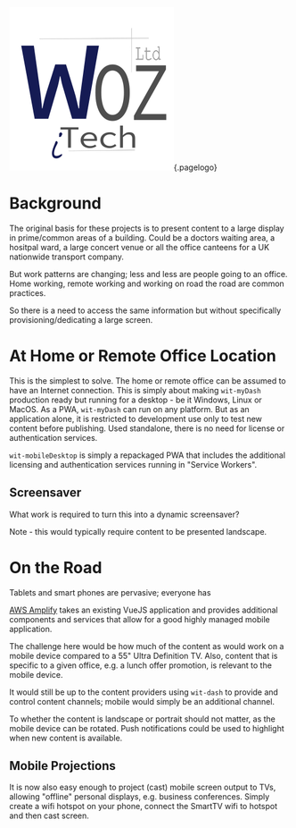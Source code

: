 ![Wiki Official White Circle](/uploads/corporate/wiki-official-white-circle.png "Wiki Official White Circle"){.pagelogo}
<!-- TITLE: wit-mobile -->
<!-- SUBTITLE: wit-myDash on the go -->

# Background
The original basis for these projects is to present content to a large display in prime/common areas of a building. Could be a doctors waiting area, a hositpal ward, a large concert venue or all the office canteens for a UK nationwide transport company.

But work patterns are changing; less and less are people going to an office. Home working, remote working and working on road the road are common practices.

So there is a need to access the same information but without specifically provisioning/dedicating a large screen.

# At Home or Remote Office Location
This is the simplest to solve. The home or remote office can be assumed to have an Internet connection. This is simply about making `wit-myDash` production ready but running for a desktop - be it Windows, Linux or MacOS. As a PWA, `wit-myDash` can run on any platform. But as an application alone, it is restricted to development use only to test new content before publishing. Used standalone, there is no need for license or authentication services.

`wit-mobileDesktop` is simply a repackaged PWA that includes the additional licensing and authentication services running in "Service Workers".

## Screensaver
What work is required to turn this into a dynamic screensaver?

Note - this would typically require content to be presented landscape.

# On the Road
Tablets and smart phones are pervasive; everyone has 

[AWS Amplify](https://aws-amplify.github.io/) takes an existing VueJS application and provides additional components and services that allow for a good highly managed mobile application.

The challenge here would be how much of the content as would work on a mobile device compared to a 55" Ultra Definition TV. Also, content that is specific to a given office, e.g. a lunch offer promotion, is relevant to the mobile device.

It would still be up to the content providers using `wit-dash` to provide and control content channels; mobile would simply be an additional channel.

To whether the content is landscape or portrait should not matter, as the mobile device can be rotated. Push notifications could be used to highlight when new content is available.

## Mobile Projections
It is now also easy enough to project (cast) mobile screen output to TVs, allowing "offline" personal displays, e.g. business conferences. Simply create a wifi hotspot on your phone, connect the SmartTV wifi to hotspot and then cast screen.